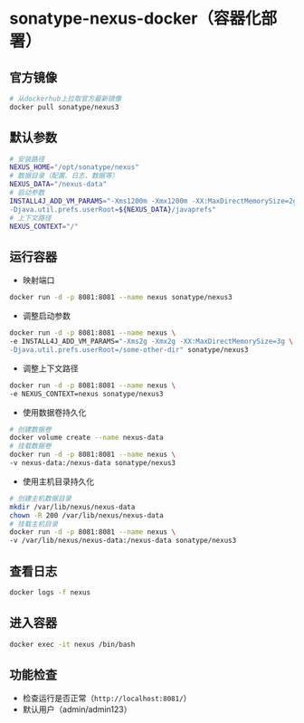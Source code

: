 # sonatype-nexus-docker（容器化部署）

## 官方镜像

```sh
# 从dockerhub上拉取官方最新镜像
docker pull sonatype/nexus3
```

## 默认参数

```sh
# 安装路径
NEXUS_HOME="/opt/sonatype/nexus"
# 数据目录（配置、日志、数据等）
NEXUS_DATA="/nexus-data"
# 启动参数
INSTALL4J_ADD_VM_PARAMS="-Xms1200m -Xmx1200m -XX:MaxDirectMemorySize=2g \
-Djava.util.prefs.userRoot=${NEXUS_DATA}/javaprefs"
# 上下文路径
NEXUS_CONTEXT="/"
```

## 运行容器

- 映射端口

```sh
docker run -d -p 8081:8081 --name nexus sonatype/nexus3
```

- 调整启动参数

```sh
docker run -d -p 8081:8081 --name nexus \
-e INSTALL4J_ADD_VM_PARAMS="-Xms2g -Xmx2g -XX:MaxDirectMemorySize=3g \
-Djava.util.prefs.userRoot=/some-other-dir" sonatype/nexus3
```

- 调整上下文路径

```sh
docker run -d -p 8081:8081 --name nexus \
-e NEXUS_CONTEXT=nexus sonatype/nexus3
```

- 使用数据卷持久化

```sh
# 创建数据卷
docker volume create --name nexus-data
# 挂载数据卷
docker run -d -p 8081:8081 --name nexus \
-v nexus-data:/nexus-data sonatype/nexus3
```

- 使用主机目录持久化

```sh
# 创建主机数据目录
mkdir /var/lib/nexus/nexus-data
chown -R 200 /var/lib/nexus/nexus-data
# 挂载主机目录
docker run -d -p 8081:8081 --name nexus \
-v /var/lib/nexus/nexus-data:/nexus-data sonatype/nexus3
```

## 查看日志

```sh
docker logs -f nexus
```

## 进入容器

```sh
docker exec -it nexus /bin/bash
```

## 功能检查

- 检查运行是否正常（`http://localhost:8081/`）
- 默认用户（admin/admin123）
